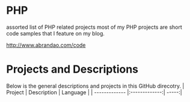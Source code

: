 # PHP
assorted list of PHP related projects most of my PHP projects are short code samples that I feature on my blog. 

http://www.abrandao.com/code

# Projects and Descriptions
Below is the general descriptions and projects in this GitHub direcotry.
| Project        | Description  | Language   |
| ------------- |:-------------:| -----:|
